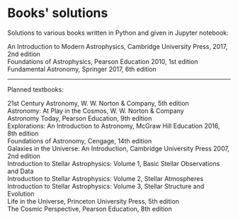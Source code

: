 # Books' solutions
Solutions to various books written in Python and given in Jupyter notebook:

An Introduction to Modern Astrophysics, Cambridge University Press, 2017, 2nd edition <br>
Foundations of Astrophysics, Pearson Education 2010, 1st edition <br> 
Fundamental Astronomy, Springer 2017, 6th edition <br>


---

Planned textbooks:

21st Century Astronomy, W. W. Norton & Company, 5th edition <br>
Astronomy: At Play in the Cosmos, W. W. Norton & Company <br>
Astronomy Today, Pearson Education, 9th edition <br>
Explorations: An Introduction to Astronomy, McGraw Hill Education 2016, 8th edition <br>
Foundations of Astronomy, Cengage, 14th edition  <br> 
Galaxies in the Universe: An Introduction, Cambridge University Press 2007, 2nd edition <br>
Introduction to Stellar Astrophysics: Volume 1, Basic Stellar Observations and Data <br>
Introduction to Stellar Astrophysics: Volume 2, Stellar Atmospheres <br>
Introduction to Stellar Astrophysics: Volume 3, Stellar Structure and Evolution <br>
Life in the Universe, Princeton University Press, 5th edition <br>
The Cosmic Perspective, Pearson Education, 8th edition <br>